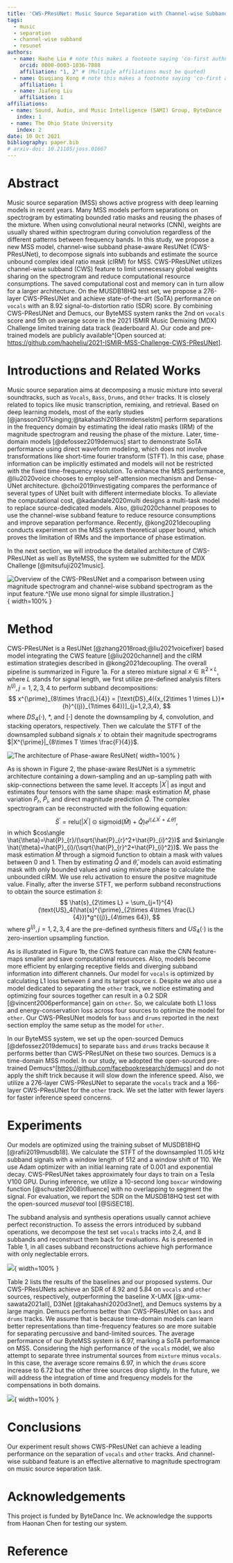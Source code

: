 ```yaml
---
title: 'CWS-PResUNet: Music Source Separation with Channel-wise Subband Phase-aware ResUNet'
tags:
  - music
  - separation
  - channel-wise subband
  - resunet
authors:
  - name: Haohe Liu # note this makes a footnote saying 'co-first author'
    orcid: 0000-0003-1036-7888
    affiliation: "1, 2" # (Multiple affiliations must be quoted)
  - name: Qiuqiang Kong # note this makes a footnote saying 'co-first author'
    affiliation: 1
  - name: Jiafeng Liu
    affiliation: 1
affiliations:
 - name: Sound, Audio, and Music Intelligence (SAMI) Group, ByteDance
   index: 1
 - name: The Ohio State University
   index: 2
date: 10 Oct 2021
bibliography: paper.bib
# arxiv-doi: 10.21105/joss.01667
---
```


# Abstract  

Music source separation (MSS) shows active progress with deep learning models in recent years. Many MSS models perform separations on spectrogram by estimating bounded ratio masks and reusing the phases of the mixture. When using convolutional neural networks (CNN), weights are usually shared within spectrogram during convolution regardless of the different patterns between frequency bands. In this study, we propose a new MSS model, channel-wise subband phase-aware ResUNet (CWS-PResUNet), to decompose signals into subbands and estimate the source unbound complex ideal ratio mask (cIRM) for MSS. CWS-PResUNet utilizes channel-wise subband (CWS) feature to limit unnecessary global weights sharing on the spectrogram and reduce computational resource consumptions. The saved computational cost and memory can in turn allow for a larger architecture. On the MUSDB18HQ test set, we propose a 276-layer CWS-PResUNet and achieve state-of-the-art (SoTA) performance on `vocals` with an 8.92 signal-to-distortion ratio (SDR) score. By combining CWS-PResUNet and Demucs, our ByteMSS system ranks the 2nd on `vocals` score and 5th on average score in the 2021 ISMIR Music Demixing (MDX) Challenge limited training data track (leaderboard A). Our code and pre-trained models are publicly available^[Open sourced at: https://github.com/haoheliu/2021-ISMIR-MSS-Challenge-CWS-PResUNet].


# Introductions and Related Works
Music source separation aims at decomposing a music mixture into several soundtracks, such as `Vocals`, `Bass`, `Drums`, and `Other` tracks. It is closely related to topics like music transcription, remixing, and retrieval. Based on deep learning models, most of the early studies [@jansson2017singing;@takahashi2018mmdenselstm] perform separations in the frequency domain by estimating the ideal ratio masks (IRM) of the magnitude spectrogram and reusing the phase of the mixture. Later, time-domain models [@defossez2019demucs] start to demonstrate SoTA performance using direct waveform modeling, which does not involve transformations like short-time fourier transform (STFT). In this case, phase information can be implicitly estimated and models will not be restricted with the fixed time-frequency resolution. To enhance the MSS performance, @liu2020voice chooses to employ self-attension mechanism and Dense-UNet architecture. @choi2019investigating compares the performance of several types of UNet built with different intermediate blocks. To alleviate the computational cost, @kadandale2020multi designs a multi-task model to replace source-dedicated models. Also, @liu2020channel proposes to use the channel-wise subband feature to reduce resource consumptions and improve separation performance. Recently, @kong2021decoupling conducts experiment on the MSS system theoretical upper bound, which proves the limitation of IRMs and the importance of phase estimation. 

In the next section, we will introduce the detailed architecture of CWS-PResUNet as well as ByteMSS, the system we submitted for the MDX Challenge [@mitsufuji2021music]. 

![Overview of the CWS-PResUNet and a comparison between using magnitude spectrogram and channel-wise subband spectrogram as the input feature.^[We use mono signal for simple illustration.]](graphs/main.png){ width=100% }

# Method

CWS-PResUNet is a ResUNet [@zhang2018road;@liu2021voicefixer] based model integrating the CWS feature [@liu2020channel] and the cIRM estimation strategies described in @kong2021decoupling. The overall pipeline is summarized in Figure 1a. For a stereo mixture signal $x \in \mathbb{R}^{2\times L}$, where $L$ stands for signal length, we first utilize pre-defined analysis filters ${h}^{(j)},j=1,2,3,4$ to perform subband decompositions:
$$
x^{\prime}_{8\times \frac{L}{4}} = [\text{DS}_4({x_{2\times 1 \times L}}*{h}^{(j)}_{1\times 64})]_{j=1,2,3,4},
$$
where $DS_{4}(\cdot)$, $*$, and $[\cdot]$ denote the downsampling by 4, convolution, and stacking operators, respectively. Then we calculate the STFT of the downsampled subband signals $x^{\prime}$ to obtain their magnitude spectrograms $|X^{\prime}|_{8\times T \times \frac{F}{4}}$. 

![The architecture of Phase-aware ResUNet](graphs/arc.png){ width=100% }

As is shown in Figure 2, the phase-aware ResUNet is a symmetric architecture containing a down-sampling and an up-sampling path with skip-connections between the same level. It accepts $|X^{\prime}|$ as input and estimates four tensors with the same shape: mask estimation $\hat{M}$, phase variation $\hat{P}_{r}$, $\hat{P}_{i}$, and direct magnitude prediction $\hat{Q}$. The complex spectrogram can be reconstructed with the following equation:
$$
\hat{S}^{\prime} = \text{relu}(|X^{\prime}|\odot \text{sigmoid}(\hat{M})+\hat{Q})e^{j(\angle X^{\prime} +\angle \hat{\theta})},
$$
in which $cos\angle \hat{\theta}=\hat{P}_{r}/(\sqrt{\hat{P}_{r}^2+\hat{P}_{i}^2})$ and $sin\angle \hat{\theta}=\hat{P}_{i}/(\sqrt{\hat{P}_{r}^2+\hat{P}_{i}^2})$. We pass the mask estimation $\hat{M}$ through a sigmoid function to obtain a mask with values between 0 and 1. Then by estimating $\hat{Q}$ and $\hat{\theta}$, models can avoid estimating mask with only bounded values and using mixture phase to calculate the unbounded cIRM. We use relu activation to ensure the positve magnitude value. Finally, after the inverse STFT, we perform subband reconstructions to obtain the source estimation $\hat{s}$:
$$
\hat{s}_{2\times L} = \sum_{j=1}^{4}(\text{US}_4(\hat{s}^{\prime}_{2\times 4\times \frac{L}{4}})*g^{(j)}_{4\times 64}),
$$
where $g^{(j)}, j=1,2,3,4$ are the pre-defined synthesis filters and $US_4(\cdot)$ is the zero-insertion upsampling function.

As is illustrated in Figure 1b, the CWS feature can make the CNN feature-maps smaller and save computational resources. Also, models become more efficient by enlarging receptive fields and diverging subband information into different channels. Our model for `vocals` is optimized by calculating L1 loss between $\hat{s}$ and its target source $s$. Despite we also use a model dedicated to separating the `other` track, we notice estimating and optimizing four sources together can result in a 0.2 SDR [@vincent2006performance] gain on `other`. So, we calculate both L1 loss and energy-conservation loss across four sources to optimize the model for `other`. Our CWS-PResUNet models for `bass` and `drums` reported in the next section employ the same setup as the model for `other`.

<!-- Moreover, because bounded mask and mixture phase can limit the theoretical upper bound of the MSS system [@kong2021decoupling], we estimate unbounded mask and phase variations in each subband to compute the unbounded cIRM.  -->

In our ByteMSS system, we set up the open-sourced Demucs [@defossez2019demucs] to separate `bass` and `drums` tracks because it performs better than CWS-PResUNet on these two sources. Demucs is a time-domain MSS model. In our study, we adopted the open-sourced pre-trained Demucs^[https://github.com/facebookresearch/demucs] and do not apply the shift trick because it will slow down the inference speed. Also, we utilize a 276-layer CWS-PResUNet to separate the `vocals` track and a 166-layer CWS-PResUNet for the `other` track. We set the latter with fewer layers for faster inference speed concerns. 

# Experiments

Our models are optimized using the training subset of MUSDB18HQ [@rafii2019musdb18]. We calculate the STFT of the downsampled 11.05 kHz subband signals with a window length of 512 and a window shift of 110. We use Adam optimizer with an initial learning rate of 0.001 and exponential decay. CWS-PResUNet takes approximately four days to train on a Tesla V100 GPU. During inference, we utilize a 10-second long `boxcar` windowing function [@schuster2008influence] with no overlapping to segment the signal. For evaluation, we report the SDR on the MUSDB18HQ test set with the open-sourced *museval* tool [@SiSEC18]. 

The subband analysis and synthesis operations usually cannot achieve perfect reconstruction. To assess the errors introduced by subband operations, we decompose the test set `vocals` tracks into 2,4, and 8 subbands and reconstruct them back for evaluations. As is presented in Table 1, in all cases subband reconstructions achieve high performance with only neglectable errors.

<!-- | Subband numbers |   2   |   4  |   8  |
|:---------------:|:-----:|:----:|:----:|
|       SDR       | 102.3 | 93.7 | 79.9 | -->


![](graphs/table1.png){ width=100% }

Table 2 lists the results of the baselines and our proposed systems. Our CWS-PResUNets achieve an SDR of 8.92 and 5.84 on `vocals` and `other` sources, respectively, outperforming the baseline X-UMX [@x-umx-sawata2021all], D3Net [@takahashi2020d3net], and Demucs systems by a large margin. Demucs performs better than CWS-PResUNet on `bass` and `drums` tracks. We assume that is because time-domain models can learn better representations than time-frequency features so are more suitable for separating percussive and band-limited sources. The average performance of our ByteMSS system is 6.97, marking a SoTA performance on MSS. Considering the high performance of the `vocals` model, we also attempt to separate three instrumental sources from `mixture` minus `vocals`. In this case, the average score remains 6.97, in which the `drums` score increase to 6.72 but the other three sources drop slightly. In the future, we will address the integration of time and frequency models for the compensations in both domains.

![](graphs/table2.png){ width=100% }

<!-- |    Models    | Vocals | Drums |  Bass | Other | Average |
|:------------:|:------:|:-----:|:-----:|:-----:|:-------:|
|     X-UMX    |  6.61  |  6.47  | 5.43  | 4.64  |  5.79  |
|     D3Net    |  7.24  |  7.01 |  5.25 |  4.53 |  6.01   |
|    Demucs    |  6.89  | **6.57**  | **6.53**  | 5.14  |  6.28   |
| CWS-PResUNet |  **8.92**  | 6.38  | 5.93  | **5.84**  |  6.77   |
|    ByteMSS   |  8.92  | 6.57  | 6.53  | 5.84  |  **6.97**   | -->

# Conclusions

Our experiment result shows CWS-PResUNet can achieve a leading performance on the separation of `vocals` and `other` tracks. And channel-wise subband feature is an effective alternative to magnitude spectrogram on music source separation task.

# Acknowledgements

This project is funded by ByteDance Inc. We acknowledge the supports from Haonan Chen for testing our system. 


# Reference